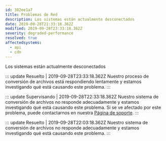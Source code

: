 ```yaml
---
id: 382ee1a7
title: Problemas de Red
description: Los sistemas están actualmente desconectados
date: 2019-09-28T21:33:18.362Z
modified: 2019-09-28T23:33:18.362Z
severity: degraded-performance
resolved: true
affectedsystems:
  - api
  - cdn
---
```


Los sistemas están actualmente desconectados


::: update Resuelto | 2019-09-28T23:33:18.362Z
Nuestro proceso de conversión de archivos está respondiendo lentamente y estamos investigando qué está causando este problema.
:::

::: update Supervisando | 2019-09-28T22:33:18.362Z
Nuestro sistema de conversión de archivos no responde adecuadamente y estamos investigando qué está causando este problema. Si se ve afectado por este problema, puede contactarnos en nuestra [Página de soporte](https://demo.statusfy.co).
:::

::: update Resuelto | 2019-09-28T22:03:18.362Z
Nuestro sistema de conversión de archivos no responde adecuadamente y estamos investigando qué está causando este problema.
:::

